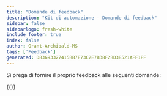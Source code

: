 ```yaml
---
title: "Domande di feedback"
description: "Kit di automazione - Domande di feedback"
sidebar: false
sidebarlogo: fresh-white
include_footer: true
index: false
author: Grant-Archibald-MS
tags: ['Feedback']
generated: D83693327415BB7E73C2E7B38F2BD38521AFF1FF
---
```


Si prega di fornire il proprio feedback alle seguenti domande:

{{<questions name="/content/it/feedback.json" completed="Grazie per aver completato le domande" showNavigationButtons="false" locale="it">}}

